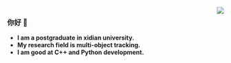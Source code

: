 

<!--
**LHCyGan/LHCyGan** is a ✨ _special_ ✨ repository because its `README.md` (this file) appears on your GitHub profile.

Here are some ideas to get you started:

- 🔭 I’m currently working on ...
- 🌱 I’m currently learning ...
- 👯 I’m looking to collaborate on ...
- 🤔 I’m looking for help with ...
- 💬 Ask me about ...
- 📫 How to reach me: ...
- 😄 Pronouns: ...
- ⚡ Fun fact: ...
-->
<!-- 
[![Anurag's GitHub stats](https://github-readme-stats.vercel.app/api?username=LHCyGan&show_icons=true&theme=radical)](https://github.com/anuraghazra/github-readme-stats)

### 你好 👋

- :orange_book: Focusing on Swift & iOS
- :hammer: Creator of applications and frameworks
- :ram: Founder the ObjCCN
- :meat_on_bone: Meat lover

 -->
 
 <img align="right" src="https://github-readme-stats.vercel.app/api?username=LHCyGan&show_icons=true&theme=radical" />

### 你好 👋

- **I am a postgraduate in xidian university.**
- **My research field is multi-object tracking.** 
- **I am good at C++ and Python development.**

